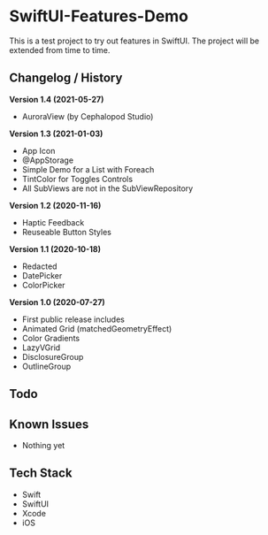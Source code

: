 #  SwiftUI-Features-Demo

This is a test project to try out  features in SwiftUI. The project will be extended from time to time.

## Changelog / History

**Version 1.4 (2021-05-27)**
- AuroraView (by Cephalopod Studio)

**Version 1.3 (2021-01-03)**
- App Icon
- @AppStorage
- Simple Demo for a List with Foreach
- TintColor for Toggles Controls
- All SubViews are not in the SubViewRepository

**Version 1.2 (2020-11-16)**
- Haptic Feedback
- Reuseable Button Styles

**Version 1.1 (2020-10-18)**
- Redacted
- DatePicker
- ColorPicker

**Version 1.0 (2020-07-27)**

- First public release includes
- Animated Grid (matchedGeometryEffect)
- Color Gradients
- LazyVGrid
- DisclosureGroup
- OutlineGroup

## Todo

## Known Issues

- Nothing yet

## Tech Stack

- Swift
- SwiftUI
- Xcode
- iOS
